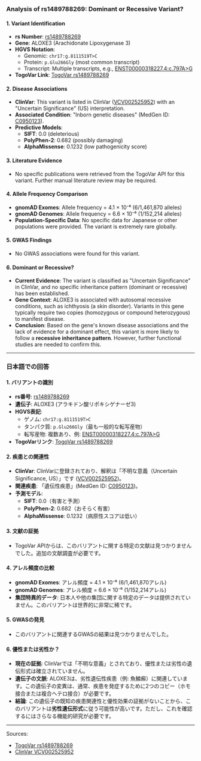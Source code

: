 ### Analysis of rs1489788269: Dominant or Recessive Variant?

#### 1. **Variant Identification**
   - **rs Number**: [rs1489788269](https://identifiers.org/dbsnp/rs1489788269)
   - **Gene**: ALOXE3 (Arachidonate Lipoxygenase 3)
   - **HGVS Notation**:
     - Genomic: `chr17:g.8111519T>C`
     - Protein: `p.Glu266Gly` (most common transcript)
     - Transcript: Multiple transcripts, e.g., [ENST00000318227.4:c.797A>G](https://www.ensembl.org/Homo_sapiens/Transcript/Summary?db=core;t=ENST00000318227)
   - **TogoVar Link**: [TogoVar rs1489788269](https://togovar.org/variant/17-8111519-T-C)

#### 2. **Disease Associations**
   - **ClinVar**: This variant is listed in ClinVar ([VCV002525952](https://www.ncbi.nlm.nih.gov/clinvar/variation/2525952)) with an "Uncertain Significance" (US) interpretation.
   - **Associated Condition**: "Inborn genetic diseases" (MedGen ID: [C0950123](https://www.ncbi.nlm.nih.gov/medgen/C0950123)).
   - **Predictive Models**:
     - **SIFT**: 0.0 (deleterious)
     - **PolyPhen-2**: 0.682 (possibly damaging)
     - **AlphaMissense**: 0.1232 (low pathogenicity score)

#### 3. **Literature Evidence**
   - No specific publications were retrieved from the TogoVar API for this variant. Further manual literature review may be required.

#### 4. **Allele Frequency Comparison**
   - **gnomAD Exomes**: Allele frequency = 4.1 × 10⁻⁶ (6/1,461,870 alleles)
   - **gnomAD Genomes**: Allele frequency = 6.6 × 10⁻⁶ (1/152,214 alleles)
   - **Population-Specific Data**: No specific data for Japanese or other populations were provided. The variant is extremely rare globally.

#### 5. **GWAS Findings**
   - No GWAS associations were found for this variant.

#### 6. **Dominant or Recessive?**
   - **Current Evidence**: The variant is classified as "Uncertain Significance" in ClinVar, and no specific inheritance pattern (dominant or recessive) has been established.
   - **Gene Context**: ALOXE3 is associated with autosomal recessive conditions, such as ichthyosis (a skin disorder). Variants in this gene typically require two copies (homozygous or compound heterozygous) to manifest disease.
   - **Conclusion**: Based on the gene's known disease associations and the lack of evidence for a dominant effect, this variant is more likely to follow a **recessive inheritance pattern**. However, further functional studies are needed to confirm this.

---

### 日本語での回答

#### 1. **バリアントの識別**
   - **rs番号**: [rs1489788269](https://identifiers.org/dbsnp/rs1489788269)
   - **遺伝子**: ALOXE3 (アラキドン酸リポキシゲナーゼ3)
   - **HGVS表記**:
     - ゲノム: `chr17:g.8111519T>C`
     - タンパク質: `p.Glu266Gly`（最も一般的な転写産物）
     - 転写産物: 複数あり、例: [ENST00000318227.4:c.797A>G](https://www.ensembl.org/Homo_sapiens/Transcript/Summary?db=core;t=ENST00000318227)
   - **TogoVarリンク**: [TogoVar rs1489788269](https://togovar.org/variant/17-8111519-T-C)

#### 2. **疾患との関連性**
   - **ClinVar**: ClinVarに登録されており、解釈は「不明な意義（Uncertain Significance, US）」です ([VCV002525952](https://www.ncbi.nlm.nih.gov/clinvar/variation/2525952))。
   - **関連疾患**: 「遺伝性疾患」(MedGen ID: [C0950123](https://www.ncbi.nlm.nih.gov/medgen/C0950123))。
   - **予測モデル**:
     - **SIFT**: 0.0（有害と予測）
     - **PolyPhen-2**: 0.682（おそらく有害）
     - **AlphaMissense**: 0.1232（病原性スコアは低い）

#### 3. **文献の証拠**
   - TogoVar APIからは、このバリアントに関する特定の文献は見つかりませんでした。追加の文献調査が必要です。

#### 4. **アレル頻度の比較**
   - **gnomAD Exomes**: アレル頻度 = 4.1 × 10⁻⁶ (6/1,461,870アレル)
   - **gnomAD Genomes**: アレル頻度 = 6.6 × 10⁻⁶ (1/152,214アレル)
   - **集団特異的データ**: 日本人や他の集団に関する特定のデータは提供されていません。このバリアントは世界的に非常に稀です。

#### 5. **GWASの発見**
   - このバリアントに関連するGWASの結果は見つかりませんでした。

#### 6. **優性または劣性か？**
   - **現在の証拠**: ClinVarでは「不明な意義」とされており、優性または劣性の遺伝形式は確立されていません。
   - **遺伝子の文脈**: ALOXE3は、劣性遺伝性疾患（例: 魚鱗癬）に関連しています。この遺伝子の変異は、通常、疾患を発症するために2つのコピー（ホモ接合または複合ヘテロ接合）が必要です。
   - **結論**: この遺伝子の既知の疾患関連性と優性効果の証拠がないことから、このバリアントは**劣性遺伝形式**に従う可能性が高いです。ただし、これを確認するにはさらなる機能的研究が必要です。

--- 
Sources:
- [TogoVar rs1489788269](https://togovar.org/variant/17-8111519-T-C)
- [ClinVar VCV002525952](https://www.ncbi.nlm.nih.gov/clinvar/variation/2525952)